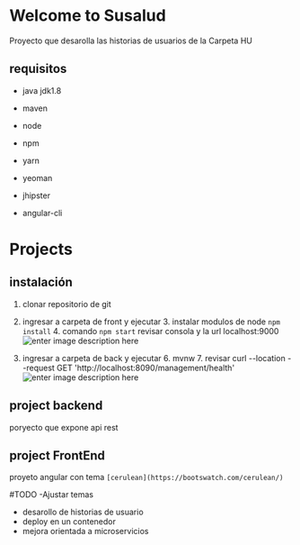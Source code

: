 # Welcome to Susalud

Proyecto que desarolla las historias de usuarios de la Carpeta HU
 
 

## requisitos

 - java jdk1.8
 - maven
 
 - node
 - npm
  - yarn
 - yeoman
 - jhipster
 - angular-cli



# Projects
## instalación

 1. clonar repositorio  de git 
 2. ingresar a carpeta de front y ejecutar
	 3. instalar modulos de node `npm install` 
	 4. comando `npm start` revisar consola y la url localhost:9000
![enter image description here](https://photos.app.goo.gl/F3SSdCNqNwPVVwA36)
	 
 5.  ingresar a carpeta de back y ejecutar
	 6.  mvnw
	 7. revisar curl --location --request GET 'http://localhost:8090/management/health'
![enter image description here](https://photos.google.com/album/AF1QipMRCJ36429Lg-dabLtA6e085bXciGrzzQvJim9-/photo/AF1QipM76st_FjRaJbrXANpoCtvHRpLNoTpRtQ3s58bk)

## project backend
poryecto que expone api rest 

## project FrontEnd
proyeto angular con tema `[cerulean](https://bootswatch.com/cerulean/)`

#TODO
-Ajustar temas
- desarollo de historias de usuario
- deploy en un contenedor
- mejora orientada a microservicios 
